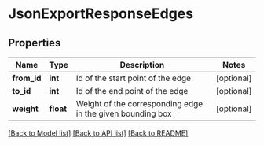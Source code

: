 # JsonExportResponseEdges

## Properties
Name | Type | Description | Notes
------------ | ------------- | ------------- | -------------
**from_id** | **int** | Id of the start point of the edge | [optional] 
**to_id** | **int** | Id of the end point of the edge | [optional] 
**weight** | **float** | Weight of the corresponding edge in the given bounding box | [optional] 

[[Back to Model list]](../README.md#documentation_for_models) [[Back to API list]](../README.md#documentation_for_api_endpoints) [[Back to README]](../README.md)

